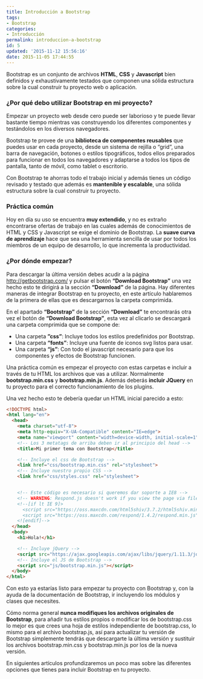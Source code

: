 ```yaml
---
title: Introducción a Bootstrap
tags: 
- Bootstrap
categories:
- Introducción 
permalink: introduccion-a-bootstrap
id: 5
updated: '2015-11-12 15:56:16'
date: 2015-11-05 17:44:55
---
```


Bootstrap es un conjunto de archivos **HTML**, **CSS** y **Javascript** bien definidos y exhaustivamente testados que componen una sólida estructura sobre la cual construir tu proyecto web o aplicación.

### ¿Por qué debo utilizar Bootstrap en mi proyecto?

Empezar un proyecto web desde cero puede ser laborioso y te puede llevar bastante tiempo mientras vas construyendo los diferentes componentes y testándolos en los diversos navegadores.

Bootstrap te provee de una **biblioteca de componentes reusables** que puedes usar en cada proyecto, desde un sistema de rejilla o “grid”, una barra de navegación, botones o estilos tipográficos, todos ellos preparados para funcionar en todos los navegadores y adaptarse a todos los tipos de pantalla, tanto de móvil, como tablet o escritorio.

Con Bootstrap te ahorras todo el trabajo inicial y además tienes un código revisado y testado que además es **mantenible y escalable**, una sólida estructura sobre la cual construir tu proyecto.

### Práctica común

Hoy en día su uso se encuentra **muy extendido**, y no es extraño encontrarse ofertas de trabajo en las cuales además de conocimientos de HTML y CSS y Javascript se exige el dominio de Bootstrap. La **suave curva de aprendizaje** hace que sea una herramienta sencilla de usar por todos los miembros de un equipo de desarrollo, lo que incrementa la productividad.

### ¿Por dónde empezar?

Para descargar la última versión debes acudir a la página http://getbootstrap.com/  y pulsar el botón **“Download Bootstrap”** una vez hecho esto te dirigirá a la sección **“Download”** de la página. Hay diferentes maneras de integrar Bootstrap en tu proyecto, en este artículo hablaremos de la primera de ellas que es descargarnos la carpeta comprimida.

En el apartado **“Bootstrap”** de la sección **“Download”**  te encontrarás otra vez el botón de **“Download Bootstrap”**, esta vez al clicarlo se descargará una carpeta comprimida que se compone de:

-	Una carpeta **”css”**: Incluye todos los estilos predefinidos por Bootstrap.
-	Una carpeta **“fonts”**: Incluye una fuente de iconos svg listos para usar.
-	Una carpeta **“js”**: Con todo el javascript necesario para que los componentes y efectos de Bootstrap funcionen.

Una práctica común es empezar el proyecto con estas carpetas e incluir a través de tu HTML los archivos que vas a utilizar. Normalmente **bootstrap.min.css** y **bootstrap.min.js**. Además deberás **incluir JQuery** en tu proyecto para el correcto funcionamiento de los plugins.

Una vez hecho esto te debería quedar un HTML inicial parecido a esto:

```html
<!DOCTYPE html>
<html lang="en">
  <head>
    <meta charset="utf-8">
    <meta http-equiv="X-UA-Compatible" content="IE=edge">
    <meta name="viewport" content="width=device-width, initial-scale=1">
    <!-- Los 3 metatags de arriba deben ir al principio del head -->
    <title>Mi primer tema con Bootstrap</title>

    <!-- Incluye el css de Bootstrap -->
    <link href="css/bootstrap.min.css" rel="stylesheet">
    <!-- Incluye nuestro propio CSS -->
    <link href="css/styles.css" rel="stylesheet">


    <!-- Este código es necesario si queremos dar soporte a IE8 -->
    <!-- WARNING: Respond.js doesn't work if you view the page via file:// -->
    <!--[if lt IE 9]>
      <script src="https://oss.maxcdn.com/html5shiv/3.7.2/html5shiv.min.js"></script>
      <script src="https://oss.maxcdn.com/respond/1.4.2/respond.min.js"></script>
    <![endif]-->
  </head>
  <body>
    <h1>Hola!</h1>

    <!-- Incluye jQuery -->
    <script src="https://ajax.googleapis.com/ajax/libs/jquery/1.11.3/jquery.min.js"></script>
    <!-- Incluye el JS de Bootstrap -->
    <script src="js/bootstrap.min.js"></script>
  </body>
</html>

```

Con esto ya estarías listo para empezar tu proyecto con Bootstrap y, con la ayuda de la documentación de Bootstrap, ir incluyendo los módulos y clases que necesites.

Cómo norma general **nunca modifiques los archivos originales de Bootstrap**, para añadir tus estilos propios o modificar los de bootstrap.css lo mejor es que crees una hoja de estilos independiente de bootstrap.css, lo mismo para el archivo bootstrap.js, así para actualizar tu versión de Bootstrap simplemente tendrás que descargarte la última versión y sustituir los archivos bootstrap.min.css y bootstrap.min.js por los de la nueva versión.

En siguientes artículos profundizaremos un poco mas sobre las diferentes opciones que tienes para incluir Bootstrap en tu proyecto.
